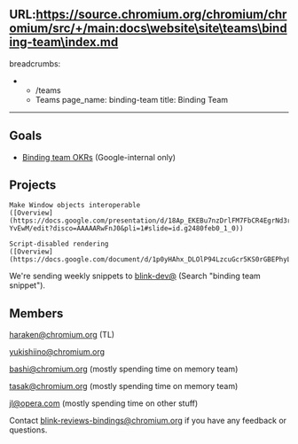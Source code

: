 URL:https://source.chromium.org/chromium/chromium/src/+/main:docs\website\site\teams\binding-team\index.md
---
breadcrumbs:
- - /teams
  - Teams
page_name: binding-team
title: Binding Team
---

## Goals

*   [Binding team
            OKRs](https://easyokrs.googleplex.com/edit/binding-dev/)
            (Google-internal only)

## Projects

    Make Window objects interoperable
    ([Overview](https://docs.google.com/presentation/d/18Ap_EKEBu7nzDrlFM7FbCR4EgrNd3ryLabJUh-YvEwM/edit?disco=AAAAARwFnJ0&pli=1#slide=id.g2480feb0_1_0))

    Script-disabled rendering
    ([Overview](https://docs.google.com/document/d/1p0yHAhx_DLOlP94LzcuGcr5KS0rGBEPhyLeVa6KZs7k/edit))

We're sending weekly snippets to
[blink-dev@](https://groups.google.com/a/chromium.org/forum/#!forum/blink-dev)
(Search "binding team snippet").

## Members

haraken@chromium.org (TL)

yukishiino@chromium.org

bashi@chromium.org (mostly spending time on memory team)

tasak@chromium.org (mostly spending time on memory team)

jl@opera.com (mostly spending time on other stuff)

Contact blink-reviews-bindings@chromium.org if you have any feedback or
questions.
